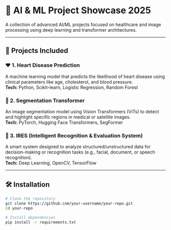 # 🚀 AI & ML Project Showcase 2025

A collection of advanced AI/ML projects focused on healthcare and image processing using deep learning and transformer architectures.

---

## 📂 Projects Included

### ❤️ 1. Heart Disease Prediction
A machine learning model that predicts the likelihood of heart disease using clinical parameters like age, cholesterol, and blood pressure.  
**Tech:** Python, Scikit-learn, Logistic Regression, Random Forest

### 🧠 2. Segmentation Transformer
An image segmentation model using Vision Transformers (ViTs) to detect and highlight specific regions in medical or satellite images.  
**Tech:** PyTorch, Hugging Face Transformers, SegFormer

### 🧬 3. IRES (Intelligent Recognition & Evaluation System)
A smart system designed to analyze structured/unstructured data for decision-making or recognition tasks (e.g., facial, document, or speech recognition).  
**Tech:** Deep Learning, OpenCV, TensorFlow

---

## 🛠️ Installation

```bash
# Clone the repository
git clone https://github.com/your-username/your-repo.git
cd your-repo

# Install dependencies
pip install -r requirements.txt
